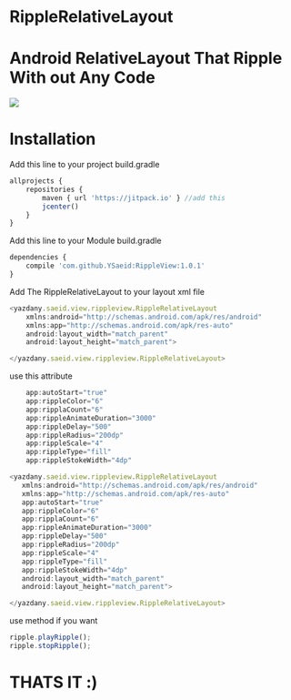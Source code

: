 # RippleRelativeLayout
<h1>Android RelativeLayout That Ripple With out Any Code</h1>
<img src="https://github.com/YSaeid/RippleView/blob/master/ScreenShot.gif">
<h1>Installation</h1>
<span>Add this line to your project build.gradle</span>

```javascript
allprojects {
    repositories {
        maven { url 'https://jitpack.io' } //add this
        jcenter()
    }
}
```

<span>Add this line to your Module build.gradle</span>

```javascript
dependencies {
    compile 'com.github.YSaeid:RippleView:1.0.1'
}
```

<span>Add The RippleRelativeLayout to your layout xml file</span>

```javascript
<yazdany.saeid.view.rippleview.RippleRelativeLayout
    xmlns:android="http://schemas.android.com/apk/res/android"
    xmlns:app="http://schemas.android.com/apk/res-auto"
    android:layout_width="match_parent"
    android:layout_height="match_parent">

</yazdany.saeid.view.rippleview.RippleRelativeLayout>
```

<span>use this attribute</span>

```javascript
    app:autoStart="true"
    app:rippleColor="6"
    app:ripplaCount="6"
    app:rippleAnimateDuration="3000"
    app:rippleDelay="500"
    app:rippleRadius="200dp"
    app:rippleScale="4"
    app:rippleType="fill"
    app:rippleStokeWidth="4dp"
 ```
 
 ```javascript
<yazdany.saeid.view.rippleview.RippleRelativeLayout
    xmlns:android="http://schemas.android.com/apk/res/android"
    xmlns:app="http://schemas.android.com/apk/res-auto"
    app:autoStart="true"
    app:rippleColor="6"
    app:ripplaCount="6"
    app:rippleAnimateDuration="3000"
    app:rippleDelay="500"
    app:rippleRadius="200dp"
    app:rippleScale="4"
    app:rippleType="fill"
    app:rippleStokeWidth="4dp"
    android:layout_width="match_parent"
    android:layout_height="match_parent">

</yazdany.saeid.view.rippleview.RippleRelativeLayout>
```

<span>use method if you want</span>

```javascript
ripple.playRipple();
ripple.stopRipple();
```

<h1>THATS IT :)</h1>

